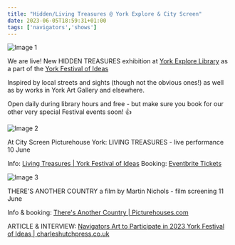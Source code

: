 ```yaml
---
title: "Hidden/Living Treasures @ York Explore & City Screen"
date: 2023-06-05T18:59:31+01:00
tags: ['navigators','shows']
---
```

![Image 1](/2023-06-05-1859-hidden-treasures-york-explore/2023-06-05-1859-hidden-treasures-york-explore-image.png)

We are live! New HIDDEN TREASURES exhibition at [York Explore Library](https://exploreyork.org.uk/) as a part of the [York Festival of Ideas](https://yorkfestivalofideas.com/2023/throughout/hidden-treasures/)

Inspired by local streets and sights (though not the obvious ones!) as well as by works in York Art Gallery and elsewhere.

Open daily during library hours and free - but make sure you book for our other very special Festival events soon! 👍


![Image 2](/2023-06-07-living-treasures-live-performance/2023-06-07-living-treasures-live-performance-flyer.png)

At City Screen Picturehouse York:
LIVING TREASURES - live performance 10 June

Info: [Living Treasures | York Festival of Ideas](https://yorkfestivalofideas.com/2023/calendar/living-treasures/)
Booking: [Eventbrite Tickets](https://www.eventbrite.co.uk/e/living-treasures-tickets)

![Image 3](/2023-06-05-1859-hidden-treasures-york-explore/2023-06-05-1859-hidden-treasures-another-country.png)

THERE'S ANOTHER COUNTRY a film by Martin Nichols - film screening 11 June

Info & booking: [There's Another Country | Picturehouses.com](https://www.picturehouses.com/movie-details/000/HO00012927/there-s-another-country)

ARTICLE & INTERVIEW: [Navigators Art to Participate in 2023 York Festival of Ideas | charleshutchpress.co.uk](https://charleshutchpress.co.uk/navigators-art-to-participate-in-2023-york-festival-of-ideas-with-triple-venture-of-art-music-words-and-film-projects/)
